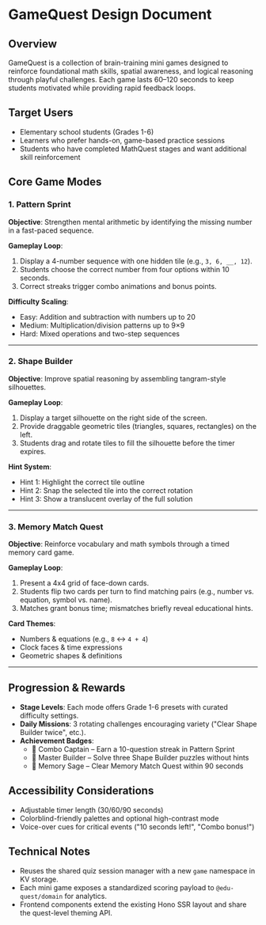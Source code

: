 # GameQuest Design Document

## Overview

GameQuest is a collection of brain-training mini games designed to reinforce foundational math skills, spatial awareness, and logical reasoning through playful challenges. Each game lasts 60–120 seconds to keep students motivated while providing rapid feedback loops.

## Target Users

- Elementary school students (Grades 1-6)
- Learners who prefer hands-on, game-based practice sessions
- Students who have completed MathQuest stages and want additional skill reinforcement

## Core Game Modes

### 1. Pattern Sprint

**Objective**: Strengthen mental arithmetic by identifying the missing number in a fast-paced sequence.

**Gameplay Loop**:

1. Display a 4-number sequence with one hidden tile (e.g., `3, 6, __, 12`).
2. Students choose the correct number from four options within 10 seconds.
3. Correct streaks trigger combo animations and bonus points.

**Difficulty Scaling**:

- Easy: Addition and subtraction with numbers up to 20
- Medium: Multiplication/division patterns up to 9×9
- Hard: Mixed operations and two-step sequences

---

### 2. Shape Builder

**Objective**: Improve spatial reasoning by assembling tangram-style silhouettes.

**Gameplay Loop**:

1. Display a target silhouette on the right side of the screen.
2. Provide draggable geometric tiles (triangles, squares, rectangles) on the left.
3. Students drag and rotate tiles to fill the silhouette before the timer expires.

**Hint System**:

- Hint 1: Highlight the correct tile outline
- Hint 2: Snap the selected tile into the correct rotation
- Hint 3: Show a translucent overlay of the full solution

---

### 3. Memory Match Quest

**Objective**: Reinforce vocabulary and math symbols through a timed memory card game.

**Gameplay Loop**:

1. Present a 4x4 grid of face-down cards.
2. Students flip two cards per turn to find matching pairs (e.g., number vs. equation, symbol vs. name).
3. Matches grant bonus time; mismatches briefly reveal educational hints.

**Card Themes**:

- Numbers & equations (e.g., `8` ↔ `4 + 4`)
- Clock faces & time expressions
- Geometric shapes & definitions

---

## Progression & Rewards

- **Stage Levels**: Each mode offers Grade 1-6 presets with curated difficulty settings.
- **Daily Missions**: 3 rotating challenges encouraging variety ("Clear Shape Builder twice", etc.).
- **Achievement Badges**:
  - 🎯 Combo Captain – Earn a 10-question streak in Pattern Sprint
  - 🧩 Master Builder – Solve three Shape Builder puzzles without hints
  - 🧠 Memory Sage – Clear Memory Match Quest within 90 seconds

## Accessibility Considerations

- Adjustable timer length (30/60/90 seconds)
- Colorblind-friendly palettes and optional high-contrast mode
- Voice-over cues for critical events ("10 seconds left!", "Combo bonus!")

## Technical Notes

- Reuses the shared quiz session manager with a new `game` namespace in KV storage.
- Each mini game exposes a standardized scoring payload to `@edu-quest/domain` for analytics.
- Frontend components extend the existing Hono SSR layout and share the quest-level theming API.
